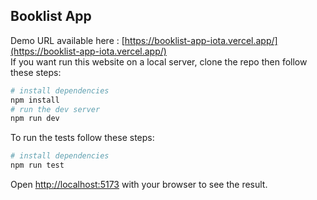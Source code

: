 ## Booklist App
Demo URL available here : [https://booklist-app-iota.vercel.app/](https://booklist-app-iota.vercel.app/) \
If you want run this website on a local server, clone the repo then follow these steps:

```bash
# install dependencies
npm install
# run the dev server
npm run dev

```
To run the tests follow these steps:

```bash
# install dependencies
npm run test

```

Open [http://localhost:5173](http://localhost:5173) with your browser to see the result.
